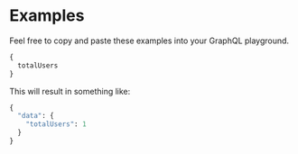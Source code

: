 # Examples

Feel free to copy and paste these examples into your GraphQL playground.

```graphql
{
  totalUsers
}
```

This will result in something like:

```graphql
{
  "data": {
    "totalUsers": 1
  }
}
```
